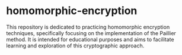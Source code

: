 # homomorphic-encryption
This repository is dedicated to practicing homomorphic encryption techniques, specifically focusing on the implementation of the Paillier method. It is intended for educational purposes and aims to facilitate learning and exploration of this cryptographic approach.
